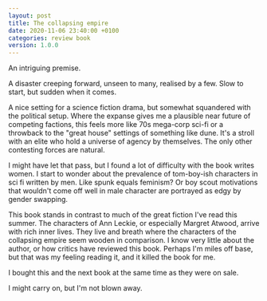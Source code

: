 ```yaml
---
layout: post
title: The collapsing empire
date: 2020-11-06 23:40:00 +0100
categories: review book
version: 1.0.0
---
```


An intriguing premise.

A disaster creeping forward, unseen to many, realised by a few. Slow to start, but sudden when it comes.

A nice setting for a science fiction drama, but somewhat squandered with the political setup. Where the expanse gives me a plausible near future of competing factions, this feels more like 70s mega-corp sci-fi or a throwback to the "great house" settings of something like dune. It's a stroll with an elite who hold a universe of agency by themselves. The only other contesting forces are natural.

I might have let that pass, but I found a lot of difficulty with the book writes women. I start to wonder about the prevalence of tom-boy-ish characters in sci fi written by men. Like spunk equals feminism? Or boy scout motivations that wouldn't come off well in male character are portrayed as edgy by gender swapping.

This book stands in contrast to much of the great fiction I've read this summer. The characters of Ann Leckie, or especially Margret Atwood, arrive with rich inner lives. They live and breath where the characters of the collapsing empire seem wooden in comparison. I know very little about the author, or how critics have reviewed this book. Perhaps I'm miles off base, but that was my feeling reading it, and it killed the book for me.

I bought this and the next book at the same time as they were on sale.

I might carry on, but I'm not blown away.

